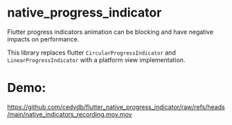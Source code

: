 # native_progress_indicator

Flutter progress indicators animation can be blocking and have negative impacts on performance.

This library replaces flutter `CircularProgressIndicator` and `LinearProgressIndicator` with a platform view implementation.

# Demo:

https://github.com/cedvdb/flutter_native_progress_indicator/raw/refs/heads/main/native_indicators_recording.mov.mov

